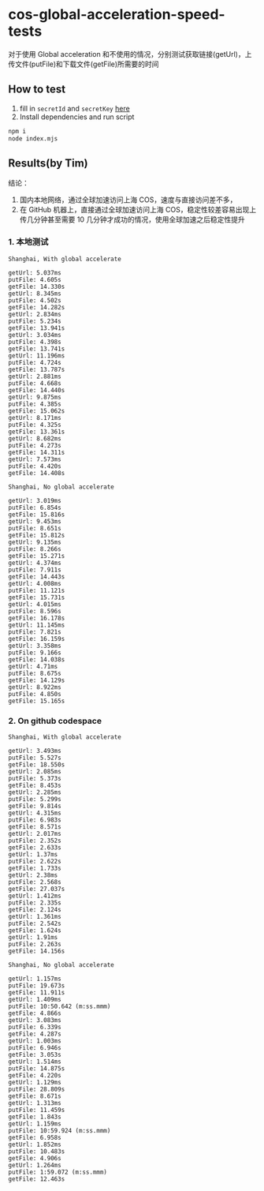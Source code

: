 # cos-global-acceleration-speed-tests

对于使用 Global acceleration 和不使用的情况，分别测试获取链接(getUrl)，上传文件(putFile)和下载文件(getFile)所需要的时间

## How to test

1. fill in `secretId` and `secretKey` [here](https://github.com/timqian/cos-global-acceleration-speed-tests/blob/main/index.mjs#L19)
2. Install dependencies and run script
```bash
npm i
node index.mjs
```

## Results(by Tim)

结论：
1. 国内本地网络，通过全球加速访问上海 COS，速度与直接访问差不多，
2. 在 GitHub 机器上，直接通过全球加速访问上海 COS，稳定性较差容易出现上传几分钟甚至需要 10 几分钟才成功的情况，使用全球加速之后稳定性提升

### 1. 本地测试

```
Shanghai, With global accelerate

getUrl: 5.037ms
putFile: 4.605s
getFile: 14.330s
getUrl: 8.345ms
putFile: 4.502s
getFile: 14.282s
getUrl: 2.834ms
putFile: 5.234s
getFile: 13.941s
getUrl: 3.034ms
putFile: 4.398s
getFile: 13.741s
getUrl: 11.196ms
putFile: 4.724s
getFile: 13.787s
getUrl: 2.881ms
putFile: 4.668s
getFile: 14.440s
getUrl: 9.875ms
putFile: 4.385s
getFile: 15.062s
getUrl: 8.171ms
putFile: 4.325s
getFile: 13.361s
getUrl: 8.682ms
putFile: 4.273s
getFile: 14.311s
getUrl: 7.573ms
putFile: 4.420s
getFile: 14.408s

Shanghai, No global accelerate

getUrl: 3.019ms
putFile: 6.854s
getFile: 15.816s
getUrl: 9.453ms
putFile: 8.651s
getFile: 15.812s
getUrl: 9.135ms
putFile: 8.266s
getFile: 15.271s
getUrl: 4.374ms
putFile: 7.911s
getFile: 14.443s
getUrl: 4.008ms
putFile: 11.121s
getFile: 15.731s
getUrl: 4.015ms
putFile: 8.596s
getFile: 16.178s
getUrl: 11.145ms
putFile: 7.821s
getFile: 16.159s
getUrl: 3.358ms
putFile: 9.166s
getFile: 14.038s
getUrl: 4.71ms
putFile: 8.675s
getFile: 14.129s
getUrl: 8.922ms
putFile: 4.850s
getFile: 15.165s
```

### 2. On github codespace
```
Shanghai, With global accelerate

getUrl: 3.493ms
putFile: 5.527s
getFile: 18.550s
getUrl: 2.085ms
putFile: 5.373s
getFile: 8.453s
getUrl: 2.285ms
putFile: 5.299s
getFile: 9.814s
getUrl: 4.315ms
putFile: 6.983s
getFile: 8.571s
getUrl: 2.017ms
putFile: 2.352s
getFile: 2.633s
getUrl: 1.37ms
putFile: 2.622s
getFile: 1.733s
getUrl: 2.38ms
putFile: 2.568s
getFile: 27.037s
getUrl: 1.412ms
putFile: 2.335s
getFile: 2.124s
getUrl: 1.361ms
putFile: 2.542s
getFile: 1.624s
getUrl: 1.91ms
putFile: 2.263s
getFile: 14.156s

Shanghai, No global accelerate

getUrl: 1.157ms
putFile: 19.673s
getFile: 11.911s
getUrl: 1.409ms
putFile: 10:50.642 (m:ss.mmm)
getFile: 4.866s
getUrl: 3.083ms
putFile: 6.339s
getFile: 4.287s
getUrl: 1.003ms
putFile: 6.946s
getFile: 3.053s
getUrl: 1.514ms
putFile: 14.875s
getFile: 4.220s
getUrl: 1.129ms
putFile: 28.809s
getFile: 8.671s
getUrl: 1.313ms
putFile: 11.459s
getFile: 1.843s
getUrl: 1.159ms
putFile: 10:59.924 (m:ss.mmm)
getFile: 6.958s
getUrl: 1.852ms
putFile: 10.483s
getFile: 4.906s
getUrl: 1.264ms
putFile: 1:59.072 (m:ss.mmm)
getFile: 12.463s
```
